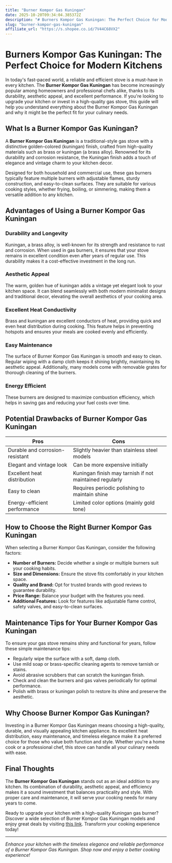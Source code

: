 ```yaml
---
title: "Burner Kompor Gas Kuningan"
date: 2025-10-20T09:34:04.385372Z
description: "# Burners Kompor Gas Kuningan: The Perfect Choice for Modern Kitchens..."
slug: "burner-kompor-gas-kuningan"
affiliate_url: "https://s.shopee.co.id/7V44C68VX2"
---
```

# Burners Kompor Gas Kuningan: The Perfect Choice for Modern Kitchens

In today's fast-paced world, a reliable and efficient stove is a must-have in every kitchen. The **Burner Kompor Gas Kuningan** has become increasingly popular among homeowners and professional chefs alike, thanks to its durability, aesthetic appeal, and excellent performance. If you're looking to upgrade your kitchen or invest in a high-quality gas stove, this guide will help you understand everything about the Burner Kompor Gas Kuningan and why it might be the perfect fit for your culinary needs.

## What Is a Burner Kompor Gas Kuningan?

A **Burner Kompor Gas Kuningan** is a traditional-style gas stove with a distinctive golden-colored (kuningan) finish, crafted from high-quality materials such as brass or kuningan (a brass alloy). Renowned for its durability and corrosion resistance, the Kuningan finish adds a touch of elegance and vintage charm to your kitchen decor.

Designed for both household and commercial use, these gas burners typically feature multiple burners with adjustable flames, sturdy construction, and easy-to-clean surfaces. They are suitable for various cooking styles, whether frying, boiling, or simmering, making them a versatile addition to any kitchen.

## Advantages of Using a Burner Kompor Gas Kuningan

### Durability and Longevity

Kuningan, a brass alloy, is well-known for its strength and resistance to rust and corrosion. When used in gas burners, it ensures that your stove remains in excellent condition even after years of regular use. This durability makes it a cost-effective investment in the long run.

### Aesthetic Appeal

The warm, golden hue of kuningan adds a vintage yet elegant look to your kitchen space. It can blend seamlessly with both modern minimalist designs and traditional decor, elevating the overall aesthetics of your cooking area.

### Excellent Heat Conductivity

Brass and kuningan are excellent conductors of heat, providing quick and even heat distribution during cooking. This feature helps in preventing hotspots and ensures your meals are cooked evenly and efficiently.

### Easy Maintenance

The surface of Burner Kompor Gas Kuningan is smooth and easy to clean. Regular wiping with a damp cloth keeps it shining brightly, maintaining its aesthetic appeal. Additionally, many models come with removable grates for thorough cleaning of the burners.

### Energy Efficient

These burners are designed to maximize combustion efficiency, which helps in saving gas and reducing your fuel costs over time.

## Potential Drawbacks of Burner Kompor Gas Kuningan

| Pros                                   | Cons                                    |
|----------------------------------------|----------------------------------------|
| Durable and corrosion-resistant      | Slightly heavier than stainless steel models |
| Elegant and vintage look              | Can be more expensive initially     |
| Excellent heat distribution           | Kuningan finish may tarnish if not maintained regularly |
| Easy to clean                         | Requires periodic polishing to maintain shine |
| Energy-efficient performance         | Limited color options (mainly gold tone) |

## How to Choose the Right Burner Kompor Gas Kuningan

When selecting a Burner Kompor Gas Kuningan, consider the following factors:

- **Number of Burners:** Decide whether a single or multiple burners suit your cooking habits.
- **Size and Dimensions:** Ensure the stove fits comfortably in your kitchen space.
- **Quality and Brand:** Opt for trusted brands with good reviews to guarantee durability.
- **Price Range:** Balance your budget with the features you need.
- **Additional Features:** Look for features like adjustable flame control, safety valves, and easy-to-clean surfaces.

## Maintenance Tips for Your Burner Kompor Gas Kuningan

To ensure your gas stove remains shiny and functional for years, follow these simple maintenance tips:

- Regularly wipe the surface with a soft, damp cloth.
- Use mild soap or brass-specific cleaning agents to remove tarnish or stains.
- Avoid abrasive scrubbers that can scratch the kuningan finish.
- Check and clean the burners and gas valves periodically for optimal performance.
- Polish with brass or kuningan polish to restore its shine and preserve the aesthetic.

## Why Choose Burner Kompor Gas Kuningan?

Investing in a Burner Kompor Gas Kuningan means choosing a high-quality, durable, and visually appealing kitchen appliance. Its excellent heat distribution, easy maintenance, and timeless elegance make it a preferred choice for those who value both function and style. Whether you're a home cook or a professional chef, this stove can handle all your culinary needs with ease.

## Final Thoughts

The **Burner Kompor Gas Kuningan** stands out as an ideal addition to any kitchen. Its combination of durability, aesthetic appeal, and efficiency makes it a sound investment that balances practicality and style. With proper care and maintenance, it will serve your cooking needs for many years to come.

Ready to upgrade your kitchen with a high-quality Kuningan gas burner? Discover a wide selection of Burner Kompor Gas Kuningan models and enjoy great deals by visiting [this link](https://s.shopee.co.id/7V44C68VX2). Transform your cooking experience today!

---

*Enhance your kitchen with the timeless elegance and reliable performance of a Burner Kompor Gas Kuningan. Shop now and enjoy a better cooking experience!*